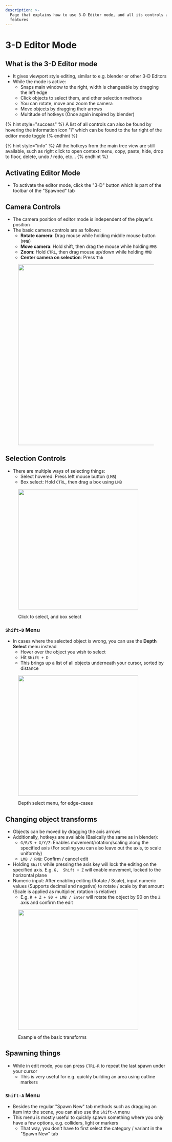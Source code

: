 ```yaml
---
description: >-
  Page that explains how to use 3-D Editor mode, and all its controls and
  features
---
```


# 3-D Editor Mode

## What is the 3-D Editor mode

* It gives viewport style editing, similar to e.g. blender or other 3-D Editors
* While the mode is active:
  * Snaps main window to the right, width is changeable by dragging the left edge
  * Click objects to select them, and other selection methods
  * You can rotate, move and zoom the camera
  * Move objects by dragging their arrows
  * Multitude of hotkeys (Once again inspired by blender)

{% hint style="success" %}
A list of all controls can also be found by hovering the information icon "ℹ" which can be found to the far right of the editor mode toggle
{% endhint %}

{% hint style="info" %}
All the hotkeys from the main tree view are still available, such as right click to open context menu, copy, paste, hide, drop to floor, delete, undo / redo, etc...
{% endhint %}

## Activating Editor Mode

* To activate the editor mode, click the "3-D" button which is part of the toolbar of the "Spawned" tab

## Camera Controls

* The camera position of editor mode is independent of the player's position
* The basic camera controls are as follows:
  * **Rotate camera**: Drag mouse while holding middle mouse button (`MMB`)
  * **Move camera**: Hold shift, then drag the mouse while holding `MMB`
  * **Zoom**: Hold `CTRL`, then drag mouse up/down while holding `MMB`
  * **Center camera on selection**: Press `Tab`

<figure><img src="../../../.gitbook/assets/OSEditModeCameraControls" alt="" width="563"><figcaption></figcaption></figure>

## Selection Controls

* There are multiple ways of selecting things:
  * Select hovered: Press left mouse button (`LMB`)
  * Box select: Hold `CTRL`, then drag a box using `LMB`

<figure><img src="../../../.gitbook/assets/OSSelectMenu" alt="" width="375"><figcaption><p>Click to select, and box select</p></figcaption></figure>

### `Shift-D` Menu

* In cases where the selected object is wrong, you can use the **Depth Select** menu instead
  * Hover over the object you wish to select
  * Hit `Shift + D`
  * This brings up a list of all objects underneath your cursor, sorted by distance

<figure><img src="../../../.gitbook/assets/OSDepthMenu" alt="" width="375"><figcaption><p>Depth select menu, for edge-cases</p></figcaption></figure>

## Changing object transforms

* Objects can be moved by dragging the axis arrows
* Additionally, hotkeys are available (Basically the same as in blender):
  * `G/R/S + X/Y/Z`: Enables movement/rotation/scaling along the specified axis (For scaling you can also leave out the axis, to scale uniformly)
  * `LMB / RMB`: Confirm / cancel edit
* Holding `Shift` while pressing the axis key will lock the editing on the specified axis. E.g. `G,  Shift + Z` will enable movement, locked to the horizontal plane
* Numeric input: After enabling editing (Rotate / Scale), input numeric values (Supports decimal and negative) to rotate / scale by that amount (Scale is applied as multiplier, rotation is relative)
  * E.g. `R + Z + 90 + LMB / Enter` will rotate the object by 90 on the `Z` axis and confirm the edit

<figure><img src="../../../.gitbook/assets/OSMoveControls" alt="" width="375"><figcaption><p>Example of the basic transforms</p></figcaption></figure>

## Spawning things

* While in edit mode, you can press `CTRL-R` to repeat the last spawn under your cursor
  * This is very useful for e.g. quickly building an area using outline markers

### `Shift-A` Menu

* Besides the regular "Spawn New" tab methods such as dragging an item into the scene, you can also use the `Shift-A` menu
* This menu is mostly useful to quickly spawn something where you only have a few options, e.g. colliders, light or markers
  * That way, you don't have to first select the category / variant in the "Spawn New" tab
